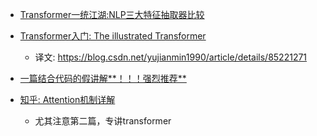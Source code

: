 

* [Transformer一统江湖:NLP三大特征抽取器比较](https://mp.weixin.qq.com/s?__biz=MzI3MTA0MTk1MA==&mid=2652036408&idx=2&sn=c02e42f64b8319fcff8812ac5298c993&chksm=f121a9c9c65620dfacecc918e5bc4b8e9ef5af61886b514fde7216dfffaca83115ec0659fc68&scene=21#wechat_redirect)

* [Transformer入门: The illustrated Transformer](http://jalammar.github.io/illustrated-transformer/)
    * 译文: https://blog.csdn.net/yujianmin1990/article/details/85221271

* [一篇结合代码的假讲解**！！！强烈推荐**](http://fancyerii.github.io/2019/03/09/transformer-codes/#multiheadedattention)


* [知乎: Attention机制详解](https://www.zhihu.com/search?type=content&q=attention%E6%9C%BA%E5%88%B6%E8%AF%A6%E8%A7%A3)
  
    * 尤其注意第二篇，专讲transformer


